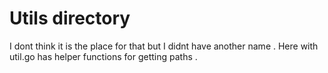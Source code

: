 # Utils directory 

I dont think it is the place for that but I didnt have another name . Here with util.go has 
helper functions for getting paths .
